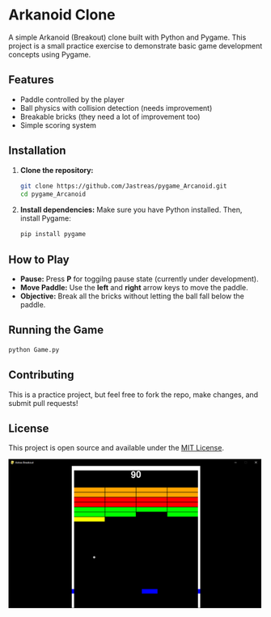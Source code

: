 # Arkanoid Clone

A simple Arkanoid (Breakout) clone built with Python and Pygame. This project is a small practice exercise to demonstrate basic game development concepts using Pygame.

## Features
- Paddle controlled by the player
- Ball physics with collision detection (needs improvement)
- Breakable bricks (they need a lot of improvement too)
- Simple scoring system

## Installation

1. **Clone the repository:**
   ```bash
   git clone https://github.com/Jastreas/pygame_Arcanoid.git
   cd pygame_Arcanoid
   ```

2. **Install dependencies:**
   Make sure you have Python installed. Then, install Pygame:
   ```bash
   pip install pygame
   ```

## How to Play
- **Pause:** Press **P** for toggilng pause state (currently under development).
- **Move Paddle:** Use the **left** and **right** arrow keys to move the paddle.
- **Objective:** Break all the bricks without letting the ball fall below the paddle.

## Running the Game
```bash
python Game.py
```

## Contributing
This is a practice project, but feel free to fork the repo, make changes, and submit pull requests!

## License
This project is open source and available under the [MIT License](LICENSE).

<img src="gameplay_screenshot.PNG" alt="Game Screenshot" width="500"/>